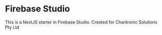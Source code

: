 # Firebase Studio

This is a NextJS starter in Firebase Studio.
Created for Chantronic Solutions Pty Ltd  
